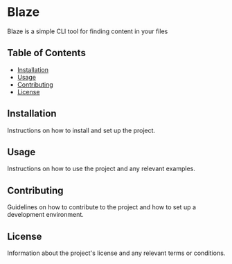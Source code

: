 # Blaze

Blaze is a simple CLI tool for finding content in your files

## Table of Contents

- [Installation](#installation)
- [Usage](#usage)
- [Contributing](#contributing)
- [License](#license)

## Installation

Instructions on how to install and set up the project.

## Usage

Instructions on how to use the project and any relevant examples.

## Contributing

Guidelines on how to contribute to the project and how to set up a development environment.

## License

Information about the project's license and any relevant terms or conditions.
